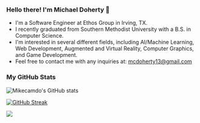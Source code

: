 ### Hello there! I'm Michael Doherty 👋

- I'm a Software Engineer at Ethos Group in Irving, TX.
- I recently graduated from Southern Methodist University with a B.S. in Computer Science.
- I'm interested in several different fields, including AI/Machine Learning, Web Development, Augmented and Virtual Reality, Computer Graphics, and Game Development.
- Feel free to contact me with any inquiries at: mcdoherty13@gmail.com

### My GitHub Stats

![Mikecamdo's GitHub stats](https://github-readme-stats.vercel.app/api?username=mikecamdo&show_icons=true&theme=dark&hide_border=true)

[![GitHub Streak](https://streak-stats.demolab.com/?user=Mikecamdo&theme=dark&hide_border=true)](https://git.io/streak-stats)

[![](https://visitcount.itsvg.in/api?id=Mikecamdo&color=12&icon=5&pretty=true)](https://visitcount.itsvg.in)

<!--
**Mikecamdo/Mikecamdo** is a ✨ _special_ ✨ repository because its `README.md` (this file) appears on your GitHub profile.

Here are some ideas to get you started:

- 🔭 I’m currently working on ...
- 🌱 I’m currently learning ...
- 👯 I’m looking to collaborate on ...
- 🤔 I’m looking for help with ...
- 💬 Ask me about ...
- 📫 How to reach me: ...
- 😄 Pronouns: ...
- ⚡ Fun fact: ...
-->
